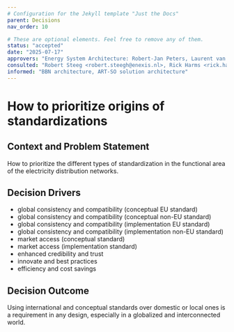 ```yaml
---
# Configuration for the Jekyll template "Just the Docs"
parent: Decisions
nav_order: 10

# These are optional elements. Feel free to remove any of them.
status: "accepted"
date: "2025-07-17"
approvers: "Energy System Architecture: Robert-Jan Peters, Laurent van Groningen"
consulted: "Robert Steeg <robert.steegh@enexis.nl>, Rick Harms <rick.harms@stedin.net>, Tosca de Jong (Liander)"
informed: "BBN architecture, ART-SO solution architecture"
---
```

<!-- markdownlint-disable-next-line MD025 -->

# How to prioritize origins of standardizations

## Context and Problem Statement

How to prioritize the different types of standardization in the functional area of the electricity distribution
networks.

## Decision Drivers

* global consistency and compatibility (conceptual EU standard)
* global consistency and compatibility (conceptual non-EU standard)
* global consistency and compatibility (implementation EU standard)
* global consistency and compatibility (implementation non-EU standard)
* market access (conceptual standard)
* market access (implementation standard)
* enhanced credibility and trust 
* innovate and best practices
* efficiency and cost savings

## Decision Outcome

Using international and conceptual standards over domestic or local ones is a requirement in any design,
especially in a globalized and interconnected world.


